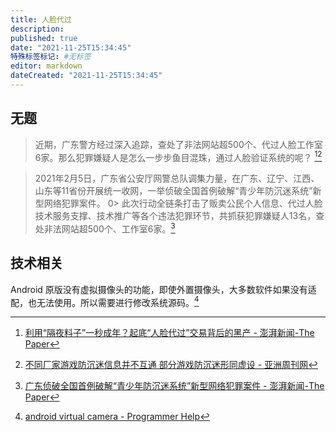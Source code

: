 ```yaml
---
title: 人脸代过
description:
published: true
date: "2021-11-25T15:34:45"
特殊标签标记: #无标签
editor: markdown
dateCreated: "2021-11-25T15:34:45"
---
```


## 无题

> 近期，广东警方经过深入追踪，查处了非法网站超500个、代过人脸工作室6家。那么犯罪嫌疑人是怎么一步步鱼目混珠，通过人脸验证系统的呢？ [^9068][^2530674]

[^9068]: [利用“隔夜料子”一秒成年？起底“人脸代过”交易背后的黑产 - 澎湃新闻-The Paper](https://web.archive.org/web/20211125063319/https://www.thepaper.cn/newsDetail_forward_12906829)

[^2530674]: [不同厂家游戏防沉迷信息并不互通 部分游戏防沉迷形同虚设 - 亚洲周刊网](https://web.archive.org/web/20211118123517/http://zhoukan.smartjx.com/focus/2021/0818/2530674.html)

> 2021年2月5日，‍‍‍广东省公安厅网警总队调集力量，在广东、辽宁、江西、山东等11省份开展统一收网，一举侦破全国首例破解“青少年防沉迷系统”新型网络犯罪案件。
0>
> 此次行动全链条打击了贩卖公民个人信息、代过人脸技术服务支撑、技术推广等各个违法犯罪环节，共抓获犯罪嫌疑人13名，查处非法网站超500个、工作室6家。[^2969]

[^2969]: [广东侦破全国首例破解“青少年防沉迷系统”新型网络犯罪案件 - 澎湃新闻-The Paper](https://web.archive.org/web/20211125062933/http://www.thepaper.cn/newsDetail_forward_12969652)

## 技术相关

Android 原版没有虚拟摄像头的功能，即使外置摄像头，大多数软件如果没有适配，也无法使用。所以需要进行修改系统源码。[^avc]

[^avc]: [android virtual camera - Programmer Help](https://web.archive.org/web/20210120023554/https://programmer.help/blogs/android-virtual-camera.html)
